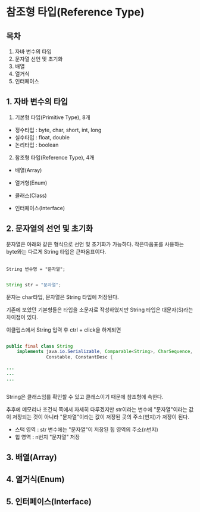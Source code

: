 # 참조형 타입(Reference Type)




## 목차
1. 자바 변수의 타입
2. 문자열 선언 및 초기화
3. 배열 
4. 열거식
5. 인터페이스




## 1. 자바 변수의 타입
1. 기본형 타입(Primitive Type), 8개

* 정수타입 : byte, char, short, int, long
* 실수타입 : float, double
* 논리타입 : boolean


2. 참조형 타입(Reference Type), 4개

* 배열(Array)

* 열거형(Enum)

* 클래스(Class)

* 인터페이스(Interface)



## 2. 문자열의 선언 및 초기화 

문자열은 아래와 같은 형식으로 선언 및 초기화가 가능하다.
작은따옴표를 사용하는 byte와는 다르게 String 타입은 큰따옴표이다.


```

String 변수명 = "문자열";

```


``` java

String str = "문자열";

```

문자는 char타입, 문자열은 String 타입에 저장된다.

기존에 보았던 기본형들은 타입을 소문자로 작성하였지만 String 타입은 대문자(S)라는 차이점이 있다.


이클립스에서 String 입력 후 ctrl + click을 하게되면 

``` java

public final class String
    implements java.io.Serializable, Comparable<String>, CharSequence,
               Constable, ConstantDesc {

...
...
...
             

```

String은 클래스임를 확인할 수 있고 클래스이기 때문에 참조형에 속한다.

추후에 메모리나 조건식 쪽에서 자세히 다루겠지만 str이라는 변수에 "문자열"이라는 값이 저장되는 것이 아니라 "문자열"이라는 값이 저장된 곳의 주소(번지)가 저장이 된다.

* 스택 영역 : str 변수에는 "문자열"이 저장된 힙 영역의 주소(n번지)
* 힙 영역 : n번지 "문자열" 저장



## 3. 배열(Array)



## 4. 열거식(Enum)


## 5. 인터페이스(Interface)














